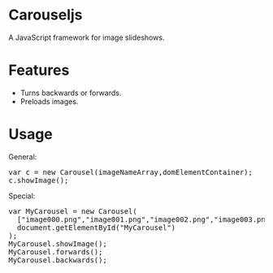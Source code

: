 Carouseljs
=======

A JavaScript framework for image slideshows.

Features
=======

* Turns backwards or forwards.
* Preloads images.

Usage
=======

General:

<pre>
var c = new Carousel(imageNameArray,domElementContainer);
c.showImage();
</pre>

Special:

<pre>
var MyCarousel = new Carousel(
  ["image000.png","image001.png","image002.png","image003.png"],
  document.getElementById("MyCarousel")
);
MyCarousel.showImage();
MyCarousel.forwards();
MyCarousel.backwards();
</pre>
